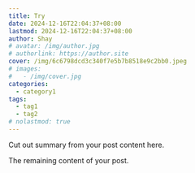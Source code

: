 ```yaml
---
title: Try
date: 2024-12-16T22:04:37+08:00
lastmod: 2024-12-16T22:04:37+08:00
author: Shay
# avatar: /img/author.jpg
# authorlink: https://author.site
cover: /img/6c6798dcd3c340f7e5b7b8518e9c2bb0.jpeg
# images:
#   - /img/cover.jpg
categories:
  - category1
tags:
  - tag1
  - tag2
# nolastmod: true
---
```


Cut out summary from your post content here.

<!--more-->

The remaining content of your post.
